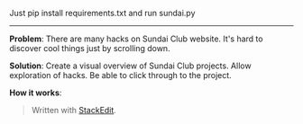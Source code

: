 Just pip install requirements.txt and run sundai.py 

----

**Problem**: There are many hacks on Sundai Club website. It's hard to discover cool things just by scrolling down. 

**Solution**: Create a visual overview of Sundai Club projects. Allow exploration of hacks. Be able to click through to the project.

**How it works**: 


> Written with [StackEdit](https://stackedit.io/).
<!--stackedit_data:
eyJoaXN0b3J5IjpbLTEzMjM3MDY0OSwxOTQ2NTM1NTU2XX0=
-->